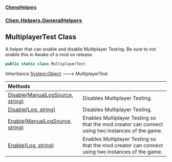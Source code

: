 #### [ChensHelpers](index 'index')
### [Chen.Helpers.GeneralHelpers](Chen_Helpers_GeneralHelpers 'Chen.Helpers.GeneralHelpers')
## MultiplayerTest Class
A helper that can enable and disable Multiplayer Testing. Be sure to not enable this in Awake of a mod on release.  
```csharp
public static class MultiplayerTest
```

Inheritance [System.Object](https://docs.microsoft.com/en-us/dotnet/api/System.Object 'System.Object') &#129106; MultiplayerTest  

| Methods | |
| :--- | :--- |
| [Disable(ManualLogSource, string)](Chen_Helpers_GeneralHelpers_MultiplayerTest_Disable(BepInEx_Logging_ManualLogSource_string) 'Chen.Helpers.GeneralHelpers.MultiplayerTest.Disable(BepInEx.Logging.ManualLogSource, string)') | Disables Multiplayer Testing.<br/> |
| [Disable(Log, string)](Chen_Helpers_GeneralHelpers_MultiplayerTest_Disable(Chen_Helpers_LogHelpers_Log_string) 'Chen.Helpers.GeneralHelpers.MultiplayerTest.Disable(Chen.Helpers.LogHelpers.Log, string)') | Disables Multiplayer Testing.<br/> |
| [Enable(ManualLogSource, string)](Chen_Helpers_GeneralHelpers_MultiplayerTest_Enable(BepInEx_Logging_ManualLogSource_string) 'Chen.Helpers.GeneralHelpers.MultiplayerTest.Enable(BepInEx.Logging.ManualLogSource, string)') | Enables Multiplayer Testing so that the mod creator can connect using two instances of the game.<br/> |
| [Enable(Log, string)](Chen_Helpers_GeneralHelpers_MultiplayerTest_Enable(Chen_Helpers_LogHelpers_Log_string) 'Chen.Helpers.GeneralHelpers.MultiplayerTest.Enable(Chen.Helpers.LogHelpers.Log, string)') | Enables Multiplayer Testing so that the mod creator can connect using two instances of the game.<br/> |
